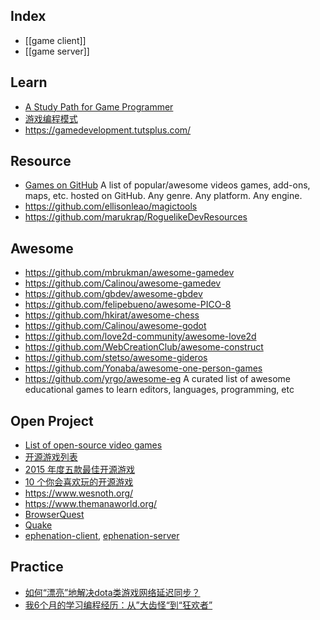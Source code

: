 ## Index
- [[game client]]
- [[game server]]


## Learn
- [A Study Path for Game Programmer](https://github.com/miloyip/game-programmer)
- [游戏编程模式](https://github.com/tkchu/Game-Programming-Patterns-CN)
- https://gamedevelopment.tutsplus.com/


## Resource
- [Games on GitHub](https://github.com/leereilly/games) A list of popular/awesome videos games, add-ons, maps, etc. hosted on GitHub. Any genre. Any platform. Any engine.
- https://github.com/ellisonleao/magictools
- https://github.com/marukrap/RoguelikeDevResources


## Awesome
- https://github.com/mbrukman/awesome-gamedev
- https://github.com/Calinou/awesome-gamedev
- https://github.com/gbdev/awesome-gbdev
- https://github.com/felipebueno/awesome-PICO-8
- https://github.com/hkirat/awesome-chess
- https://github.com/Calinou/awesome-godot
- https://github.com/love2d-community/awesome-love2d
- https://github.com/WebCreationClub/awesome-construct
- https://github.com/stetso/awesome-gideros
- https://github.com/Yonaba/awesome-one-person-games
- https://github.com/yrgo/awesome-eg A curated list of awesome educational games to learn editors, languages, programming, etc


## Open Project
- [List of open-source video games](https://en.wikipedia.org/wiki/List_of_open-source_video_games)
- [开源游戏列表](https://zh.wikipedia.org/wiki/%E5%BC%80%E6%BA%90%E6%B8%B8%E6%88%8F%E5%88%97%E8%A1%A8)
- [2015 年度五款最佳开源游戏](https://github.com/OCselected/opensource-2015-yearbook-zh/blob/master/5-best-game-2015.md)
- [10 个你会喜欢玩的开源游戏](https://www.oschina.net/news/21586/10-best-open-source-games)
- https://www.wesnoth.org/
- https://www.themanaworld.org/
- [BrowserQuest](https://github.com/mozilla/BrowserQuest)
- [Quake](https://github.com/id-Software/Quake)
- [ephenation-client](https://github.com/larspensjo/ephenation-client), [ephenation-server](https://github.com/larspensjo/ephenation-server)


## Practice
- [如何“漂亮”地解决dota类游戏网络延迟同步？](http://www.gameres.com/482069.html)
- [我6个月的学习编程经历：从”大齿怪“到“狂欢者”](http://www.aqee.net/post/first-six-months.html)

